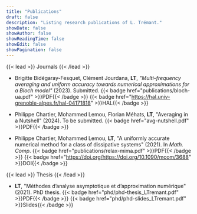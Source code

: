 ```yaml
---
title: "Publications"
draft: false
description: "Listing research publications of L. Trémant."
showDate: false
showAuthor: false
showReadingTime: false
showEdit: false
showPagination: false
---
```


{{< lead >}}
Journals
{{< /lead >}}

- Brigitte Bidégaray-Fesquet, Clément Jourdana, **LT**, *"Multi-frequency averaging and uniform accuracy towards numerical approximations for a Bloch model"* (2023). Submitted.
  {{< badge href="publications/bloch-ua.pdf" >}}PDF{{< /badge >}}
  {{< badge href="https://hal.univ-grenoble-alpes.fr/hal-04171818" >}}HAL{{< /badge >}}

- Philippe Chartier, Mohammed Lemou, Florian Méhats, **LT**, "Averaging in a Nutshell" (2024). To be submitted.
  {{< badge href="avg-nutshell.pdf" >}}PDF{{< /badge >}}

- Philippe Chartier, Mohammed Lemou, **LT**, "A uniformly accurate numerical method for a class of dissipative systems" (2021). In *Math. Comp*.
  {{< badge href="publications/relax-mima.pdf" >}}PDF{{< /badge >}}
  {{< badge href="https://doi.org/https://doi.org/10.1090/mcom/3688" >}}DOI{{< /badge >}}

<!--  -->

{{< lead >}}
Thesis
{{< /lead >}}

- **LT**, "Méthodes d’analyse asymptotique et d’approximation numérique" (2021). PhD thesis.
  {{< badge href="phd/phd-thesis_LTremant.pdf" >}}PDF{{< /badge >}}
  {{< badge href="phd/phd-slides_LTremant.pdf" >}}Slides{{< /badge >}}
